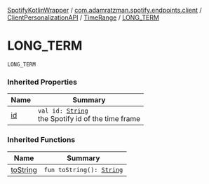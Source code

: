 [SpotifyKotlinWrapper](../../../index.md) / [com.adamratzman.spotify.endpoints.client](../../index.md) / [ClientPersonalizationAPI](../index.md) / [TimeRange](index.md) / [LONG_TERM](./-l-o-n-g_-t-e-r-m.md)

# LONG_TERM

`LONG_TERM`

### Inherited Properties

| Name | Summary |
|---|---|
| [id](id.md) | `val id: `[`String`](https://kotlinlang.org/api/latest/jvm/stdlib/kotlin/-string/index.html)<br>the Spotify id of the time frame |

### Inherited Functions

| Name | Summary |
|---|---|
| [toString](to-string.md) | `fun toString(): `[`String`](https://kotlinlang.org/api/latest/jvm/stdlib/kotlin/-string/index.html) |
